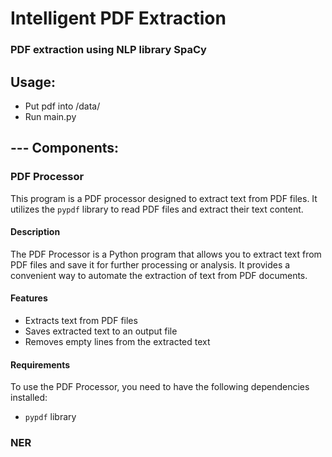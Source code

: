 # Intelligent PDF Extraction
### PDF extraction using NLP library SpaCy

## Usage:
- Put pdf into /data/
- Run main.py

## --- Components:
### PDF Processor

This program is a PDF processor designed to extract text from PDF files. It utilizes the `pypdf` library to read PDF files and extract their text content.

#### Description

The PDF Processor is a Python program that allows you to extract text from PDF files and save it for further processing or analysis. It provides a convenient way to automate the extraction of text from PDF documents.

#### Features

- Extracts text from PDF files
- Saves extracted text to an output file
- Removes empty lines from the extracted text

#### Requirements

To use the PDF Processor, you need to have the following dependencies installed:

- `pypdf` library

### NER
